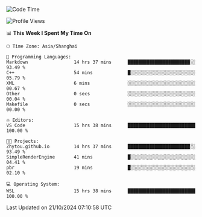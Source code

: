 <!--START_SECTION:waka-->
![Code Time](http://img.shields.io/badge/Code%20Time-2%2C057%20hrs%2022%20mins-blue)

![Profile Views](http://img.shields.io/badge/Profile%20Views-0-blue)

📊 **This Week I Spent My Time On** 

```text
🕑︎ Time Zone: Asia/Shanghai

💬 Programming Languages: 
Markdown                 14 hrs 37 mins      ███████████████████████░░   93.49 % 
C++                      54 mins             █░░░░░░░░░░░░░░░░░░░░░░░░   05.79 % 
XML                      6 mins              ░░░░░░░░░░░░░░░░░░░░░░░░░   00.67 % 
Other                    0 secs              ░░░░░░░░░░░░░░░░░░░░░░░░░   00.04 % 
Makefile                 0 secs              ░░░░░░░░░░░░░░░░░░░░░░░░░   00.00 % 

🔥 Editors: 
VS Code                  15 hrs 38 mins      █████████████████████████   100.00 % 

🐱‍💻 Projects: 
Zhytou.github.io         14 hrs 37 mins      ███████████████████████░░   93.49 % 
SimpleRenderEngine       41 mins             █░░░░░░░░░░░░░░░░░░░░░░░░   04.41 % 
pbr                      19 mins             █░░░░░░░░░░░░░░░░░░░░░░░░   02.10 % 

💻 Operating System: 
WSL                      15 hrs 38 mins      █████████████████████████   100.00 % 
```


 Last Updated on 21/10/2024 07:10:58 UTC
<!--END_SECTION:waka-->